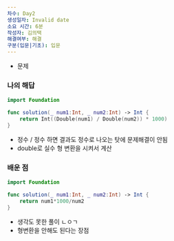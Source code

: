 ```yaml
---
차수: Day2
생성일자: Invalid date
소요 시간: 6분
작성자: 김의택
해결여부: 해결
구분(입문|기초): 입문
---
```

- 문제
    
      
    

### 나의 해답

```Swift
import Foundation

func solution(_ num1:Int, _ num2:Int) -> Int {
    return Int((Double(num1) / Double(num2)) * 1000)
}
```

- 정수 / 정수 하면 결과도 정수로 나오는 탓에 문제해결이 안됨
- double로 실수 형 변환을 시켜서 계산

  

### 배운 점

```Swift
import Foundation

func solution(_ num1:Int, _ num2:Int) -> Int {
    return num1*1000/num2
}
```

- 생각도 못한 풀이 ㄴㅇㄱ
- 형변환을 안해도 된다는 장점